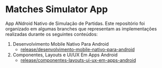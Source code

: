 # Matches Simulator App
App ANdroid Nativo de Simulação de Partidas. Este repositório foi organizado em algumas branches que representam as implementações 
realizadas durante os seguintes conteúdos:

1. Desenvolvimento Mobile Nativo Para Android
     - [release/desenvolvimento-mobile-nativo-para-android](https://github.com/Kaioleite/matches-simulator-app)
2. Componentes, Layouts e UI/UX Em Apps Android
     - [release/componentes-layouts-ui-ux-em-apps-android](https://github.com/Kaioleite/release/componentes-layouts-ui-ux-em-apps-android)
